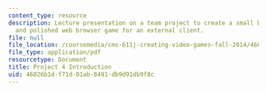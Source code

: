 ```yaml
---
content_type: resource
description: Lecture presentation on a team project to create a small but fully functional
  and polished web browser game for an external client.
file: null
file_location: /coursemedia/cms-611j-creating-video-games-fall-2014/46826b1df71d01ab8491db9d91db9f8c_MITCMS_611JF14_ProjctIntro.pdf
file_type: application/pdf
resourcetype: Document
title: Project 4 Introduction
uid: 46826b1d-f71d-01ab-8491-db9d91db9f8c
---
```

